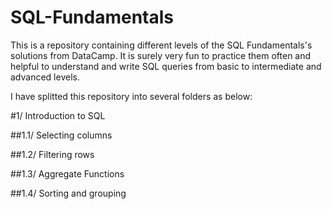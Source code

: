 # SQL-Fundamentals

This is a repository containing different levels of the SQL Fundamentals's solutions from DataCamp. 
It is surely very fun to practice them often and helpful to understand and write SQL queries from basic to intermediate and advanced levels.

I have splitted this repository into several folders as below:

#1/ Introduction to SQL

##1.1/ Selecting columns

##1.2/ Filtering rows

##1.3/ Aggregate Functions

##1.4/ Sorting and grouping


